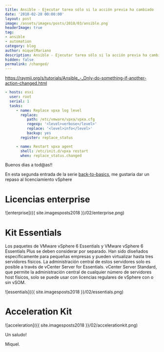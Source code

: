 ```yaml
---
title: Ansible - Ejecutar tarea sólo si la acción previa ha cambiado
date: '2018-02-28 00:00:00'
layout: post
image: /assets/images/posts/2018/03/ansible.png
headerImage: true
tag:
- ansible
- automation
category: blog
author: miquelMariano
description: Ansible - Ejecutar tarea sólo si la acción previa ha cambiado
hidden: false
permalink: /changed/
---
```


https://raymii.org/s/tutorials/Ansible_-_Only-do-something-if-another-action-changed.html


```yaml
- hosts: esxi
  user: root
  serial: 1
  tasks:
     - name: Replace vpxa log level
       replace:
          path: /etc/vmware/vpxa/vpxa.cfg
          regexp: '<level>verbose</level>'
          replace: '<level>info</level>'
          backup: yes
       register: replace_status

     - name: Restart vpxa agent
       shell: /etc/init.d/vpxa restart
       when: replace_status.changed
```

Buenos dias a tod@as!!

En esta segunda entrada de la serie [back-to-basics](https://miquelmariano.github.io/tags/#backtobasics), me gustaria dar un repaso al licenciamiento vSphere



# Licencias enterprise

![enterprise]({{ site.imagesposts2018 }}/02/enterprise.png)

# Kit Essentials

Los paquetes de VMware vSphere 6 Essentials y VMware vSphere 6 Essentials Plus se deben considerar por separado. Han sido diseñados específicamente para pequeñas empresas y pueden virtualizar hasta tres servidores físicos. La administración central de estos servidores solo es posible a través de vCenter Server for Essentials. vCenter Server Standard, que permite la administración central de cualquier número de servidores host físicos, solo se puede usar con licencias regulares de vSphere con o sin vSOM.

![essentials]({{ site.imagesposts2018 }}/02/essentials.png)

# Acceleration Kit

![acceleration]({{ site.imagesposts2018 }}/02/accelerationkit.png)





Un saludo!

Miquel.


